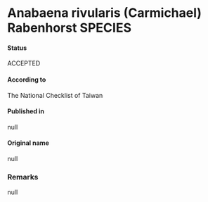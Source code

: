 Anabaena rivularis (Carmichael) Rabenhorst SPECIES
=======

#### Status
ACCEPTED

#### According to
The National Checklist of Taiwan

#### Published in
null

#### Original name
null

### Remarks
null